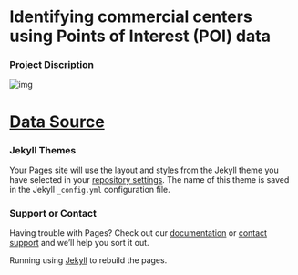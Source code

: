 # Identifying commercial centers using Points of Interest (POI) data

### Project Discription 

![img](https://github.com/Ishaan28malik/OSM-Commercial-Market-POI/blob/master/src/Images/OSM%20CP.PNG)

# [Data Source](https://www.openstreetmap.org/#map=11/28.6518/77.2219)



### Jekyll Themes

Your Pages site will use the layout and styles from the Jekyll theme you have selected in your [repository settings](https://github.com/Ishaan28malik/OSM-Commercial-Market-POI/settings). The name of this theme is saved in the Jekyll `_config.yml` configuration file.

### Support or Contact

Having trouble with Pages? Check out our [documentation](https://help.github.com/categories/github-pages-basics/) or [contact support](https://github.com/contact) and we’ll help you sort it out.


Running using [Jekyll](https://jekyllrb.com/) to rebuild the pages.
